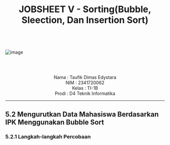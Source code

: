# <p align="center">JOBSHEET V - Sorting(Bubble, Sleection, Dan Insertion Sort)</p>

<br><br>

<p align="center">
 
![image](https://github.com/taufikdimas/Algoritma-dan-Struktur-Data/assets/143729231/82948574-8b73-4e17-be0a-4fd3d9c857bf)



</p>

<br><br>

<p align="center">
    Nama : Taufik Dimas Edystara <br>
    NIM : 2341720062 <br>
    Kelas : TI-1B <br>
    Prodi : D4 Teknik Informatika
</p>

***

## **5.2 Mengurutkan Data Mahasiswa Berdasarkan IPK Menggunakan Bubble Sort**
### **5.2.1 Langkah-langkah Percobaan**

